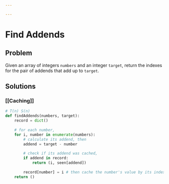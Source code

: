 ```yaml
---

---
```


# Find Addends

## Problem

Given an array of integers `numbers` and an integer `target`, return the indexes for the pair of addends that add up to `target`.

## Solutions

### [[Caching]]

```python
# T(n) S(n)
def findAddends(numbers, target):
	record = dict()
	
	# for each number,
	for i, number in enumerate(numbers):
		# calculate its addend, then
		addend = target - number
		
		# check if its addend was cached,
		if addend in record:
			return (i, seen[addend])
			
		record[number] = i # then cache the number's value by its index.
	return ()
```